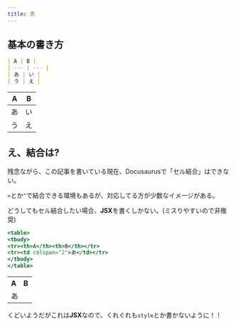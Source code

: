 ```yaml
---
title: 表
---
```


## 基本の書き方

```md
| A | B |
| --- | --- |
| あ | い |
| う | え |
```

| A | B |
| --- | --- |
| あ | い |
| う | え |

## え、結合は?

残念ながら、この記事を書いている現在、Docusaurusで「セル結合」はできない。

`>`とか`^`で結合できる環境もあるが、対応してる方が少数なイメージがある。

どうしてもセル結合したい場合、**JSX**を書くしかない。(ミスりやすいので非推奨)

```jsx
<table>
<tbody>
<tr><th>A</th><th>B</th></tr>
<tr><td colspan="2">あ</td></tr>
</tbody>
</table>
```

<table>
<tbody>
<tr><th>A</th><th>B</th></tr>
<tr><td colspan="2">あ</td></tr>
</tbody>
</table>

くどいようだがこれは**JSX**なので、くれぐれも`style`とか書かないように！！
